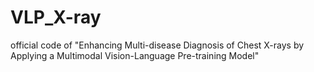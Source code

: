 # VLP_X-ray
official code of "Enhancing Multi-disease Diagnosis of Chest X-rays by Applying a Multimodal Vision-Language Pre-training Model"

